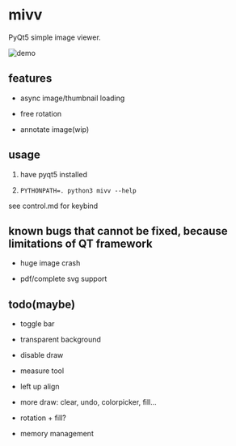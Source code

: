 # mivv

PyQt5 simple image viewer.

![demo](https://asrcpq.github.io/resources/2111/mivv_demo.gif)

## features

* async image/thumbnail loading

* free rotation

* annotate image(wip)

## usage

1. have pyqt5 installed

2. `PYTHONPATH=. python3 mivv --help`

see control.md for keybind

## known bugs that cannot be fixed, because limitations of QT framework

* huge image crash

* pdf/complete svg support

## todo(maybe)

* toggle bar

* transparent background

* disable draw

* measure tool

* left up align

* more draw: clear, undo, colorpicker, fill...

* rotation + fill?

* memory management

